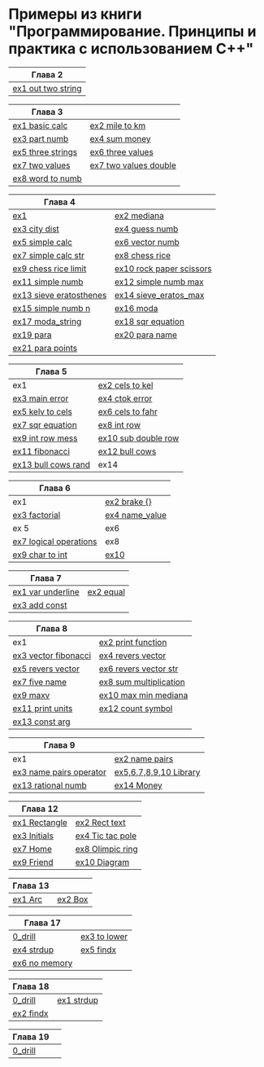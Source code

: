 # Примеры из книги "Программирование. Принципы и практика с использованием С++"


| Глава 2                                                                  |
| ------------------------------------------------------------------------ |
| [ex1 out two string](Ch_02/exercise/1_out_two_string/out_two_string.cpp) |


| Глава 3                                                                      |                                                                                 |
| ---------------------------------------------------------------------------- | ------------------------------------------------------------------------------- |
| [ex1 basic calc](/Ch_03/exercise/basic_calc/basic_calc.cpp)                  | [ex2 mile to km](/Ch_03/exercise/mile_to_km/mile_to_km.cpp)                     |
| [ex3 part numb](/Ch_03/exercise/part_numb/part_numb.cpp)                     | [ex4 sum money](/Ch_03/exercise/sum_money/sum_money.cpp)                        |
| [ex5 three strings](/Ch_03/exercise/three_strings/three_strings.cpp)         | [ex6 three values](/Ch_03/exercise/three_values/three_values.cpp)               |
| [ex7 two values](/Ch_03/exercise/two_values/two_values.cpp)                  | [ex7 two values double](/Ch_03/exercise/two_values_double/std_lib_facilities.h) |
| [ex8 word to numb           ](/Ch_03/exercise/word_to_numb/word_to_numb.cpp) |


| Глава 4                                                                      |                                                                                |
| ---------------------------------------------------------------------------- | ------------------------------------------------------------------------------ |
| [ex1](/Ch_04/exercise/1_exercise/exercise.cpp)                               | [ex2 mediana](/Ch_04/exercise/2_mediana/mediana.cpp)                           |
| [ex3 city dist](/Ch_04/exercise/3_city_dist/city_dist.cpp)                   | [ex4 guess numb](/Ch_04/exercise/4_guess_numb/guess_numb.cpp)                  |
| [ex5 simple calc](/Ch_04/exercise/5_simple_calc/simple_calc.cpp)             | [ex6 vector numb](/Ch_04/exercise/6_vector_numb/vector_numb.cpp)               |
| [ex7 simple calc str](/Ch_04/exercise/7_simple_calc_str/simple_calc_str.cpp) | [ex8 chess rice](/Ch_04/exercise/8_chess_rice/chess_rice.cpp)                  |
| [ex9 chess rice limit](/Ch_04/exercise/9_chess_rice_lim/chess_rice_lim.cpp)  | [ex10 rock paper scissors](/Ch_04/exercise/10_r_p_s_game/r_p_s_game.cpp)       |
| [ex11 simple numb](/Ch_04/exercise/11_simple_numb/simple_numb.cpp)           | [ex12 simple numb max](/Ch_04/exercise/12_simple_numb_max/simple_numb_max.cpp) |
| [ex13 sieve eratosthenes](/Ch_04/exercise/13_sieve_eratos/sieve_ertos.cpp)   | [ex14 sieve_eratos_max](/Ch_04/exercise/14_sieve_eratos_max/)                  |
| [ex15 simple numb n](/Ch_04/exercise/15_simple_numb_n/simple_numb_n.cpp)     | [ex16 moda](/Ch_04/exercise/16_moda/moda.cpp)                                  |
| [ex17 moda_string](/Ch_04/exercise/17_moda_string/moda_str.cpp)              | [ex18 sqr equation](/Ch_04/exercise/18_sqr_equation/sqr_equ.cpp)               |
| [ex19 para](/Ch_04/exercise/19_para/para.cpp)                                | [ex20 para name](/Ch_04/exercise/20_para_name/para_name.cpp)                   |
| [ex21 para points](/Ch_04/exercise/21_para_points/para_point.cpp)            |


| Глава 5                                                                       |                                                                             |
| ----------------------------------------------------------------------------- | --------------------------------------------------------------------------- |
| ex1                                                                           | [ex2 cels to kel](/Ch_05/exercise/2_cels_to_kelvin/cels_to_kelv.cpp)        |
| [ex3 main error](/Ch_05/exercise/3_main_error/main_error.cpp)                 | [ex4 ctok error](Ch_05/exercise/4_ctok_error/ctok_error.cpp)                |
| [ex5 kelv to cels](/Ch_05/exercise/5_kelv_to_cels/kelv_to_cels.cpp)           | [ex6 cels to fahr](/Ch_05/exercise/6_cels_to_fahr/cels_to_fahr.cpp)         |
| [ex7 sqr equation](/Ch_05/exercise/7_sqr_equation/sqr_equ.cpp)                | [ex8 int row](/Ch_05/exercise/8_int_row/int_row.cpp)                        |
| [ex9 int row mess](/Ch_05/exercise/9_int_row_message/int_row_mes.cpp)         | [ex10 sub double row](/Ch_05/exercise/10_sub_double_row/sub_double_row.cpp) |
| [ex11 fibonacci](Ch_05/exercise/11_fibonacci/fibonacci.cpp)                   | [ex12 bull cows](/Ch_05/exercise/12_bull_cows/bull_cows.cpp)                |
| [ex13 bull cows rand  ](/Ch_05/exercise/13_bull_cows_rand/bull_cows_rand.cpp) | ex14                                                                        |


| Глава 6                                                                        |                                                               |
| ------------------------------------------------------------------------------ | ------------------------------------------------------------- |
| ex1                                                                            | [ex2 brake {}](/Ch_06/exercise/2_brake_{}/first_calc.cpp)     |
| [ex3 factorial](/Ch_06/exercise/3_factorial/first_calc.cpp)                    | [ex4 name_value](/Ch_06/exercise/4_name_value/name_value.cpp) |
| ex 5                                                                           | ex6                                                           |
| [ex7 logical operations](/Ch_06/exercise/7_logical_operation/logical_oper.cpp) | ex8                                                           |
| [ex9 char to int](/Ch_06/exercise/9_char_to_int/char_to_int.cpp)               | [ex10](/Ch_06/exercise/10_permutation/permutation.cpp)        |


| Глава 7                                                         |                                                     |
| --------------------------------------------------------------- | --------------------------------------------------- |
| [ex1 var underline](Ch_07/exercise/1_var_underline/var_und.cpp) | [ex2 equal](Ch_07/exercise/2_equal_op/equal_op.cpp) |
| [ex3 add const](Ch_07/exercise/3_add_const/add_const.cpp)       |                                                     |


| Глава 8                                                               |                                                                              |
| --------------------------------------------------------------------- | ---------------------------------------------------------------------------- |
| ex1                                                                   | [ex2 print function](/Ch_08/exercise/2_print_func/print_func.cpp)            |
| [ex3 vector fibonacci](/Ch_08/exercise/3_v_fibonacci/v_fibonacci.cpp) | [ex4 revers vector](Ch_08/exercise/5_rev_vector/rev_vector.cpp)              |
| [ex5 revers vector](Ch_08/exercise/5_rev_vector/rev_vector.cpp)       | [ex6 revers vector str](/Ch_08/exercise/6_rev_str_vector/rev_str_vector.cpp) |
| [ex7 five name](/Ch_08/exercise/7_five_name/five_name.cpp)            | [ex8 sum multiplication](Ch_08/exercise/8_sum_multiplic/sum_multiplic.cpp)   |
| [ex9 maxv](/Ch_08/exercise/9_maxv/maxv.cpp)                           | [ex10 max min mediana](Ch_08/exercise/10_max_min_vec/max_min_vec.cpp)        |
| [ex11 print units](/Ch_08/exercise/11_print_units/print_units.cpp)    | [ex12 count symbol](/Ch_08/exercise/12_count_symbl/count_symbl.cpp)          |
| [ex13 const arg](Ch_08/exercise/13_const_arg/const_arg.cpp)           |


| Глава 9                                                                         |                                                                             |
| ------------------------------------------------------------------------------- | --------------------------------------------------------------------------- |
| ex1                                                                             | [ex2 name pairs](/Ch_09/exercise/2_name_pairs/main_pairs.cpp)               |
| [ex3 name pairs operator](/Ch_09/exercise/3_name_pairs_operator/main_pairs.cpp) | [ex5,6,7,8,9,10 Library](Ch_09/exercise/5%2C6%2C7%2C8%2C9%2C10_book_class/) |
| [ex13 rational numb](/Ch_09/exercise/13_rational/)                              | [ex14 Money](/Ch_09/exercise/14_money/)                                     |


| Глава 12                                      |                                                       |
| --------------------------------------------- | ----------------------------------------------------- |
| [ex1 Rectangle](/Ch_12/exercise/1_Rectangle/) | [ex2 Rect text](/Ch_12/exercise/2_Rect_text/)         |
| [ex3 Initials](/Ch_12/exercise/3_initials/)   | [ex4 Tic tac pole](/Ch_12/exercise/4_tic_tac_pole/)   |
| [ex7 Home](/Ch_12/exercise/7_home_pic/)       | [ex8 Olimpic ring](/Ch_12/exercise/8_olimpic_circle/) |
| [ex9 Friend](/Ch_12/exercise/9_frend_photo/)  | [ex10 Diagram](/Ch_12/exercise/10_diagram/)           |


| Глава 13                          |                                   |
| --------------------------------- | --------------------------------- |
| [ex1 Arc](/Ch_13/exercise/1_arc/) | [ex2 Box](/Ch_13/exercise/2_box/) |


| Глава 17                                      |                                             |
| --------------------------------------------- | ------------------------------------------- |
| [0_drill](/Ch_17/exercise/0_drill/)           | [ex3 to lower](/Ch_17/exercise/3_to_lower/) |
| [ex4 strdup](/Ch_17/exercise/4_strdup/)       | [ex5 findx](/Ch_17/exercise/5_findx/)       |
| [ex6 no memory](/Ch_17/exercise/6_no_memory/) |                                             |


| Глава 18                              |                                         |
| ------------------------------------- | --------------------------------------- |
| [0_drill](/Ch_18/exercise/0_drill/)   | [ex1 strdup](/Ch_18/exercise/1_strdup/) |
| [ex2 findx](/Ch_18/exercise/2_findx/) |                                         |


| Глава 19                            |     |
| ----------------------------------- | --- |
| [0_drill](/Ch_19/exercise/0_drill/) |     |
